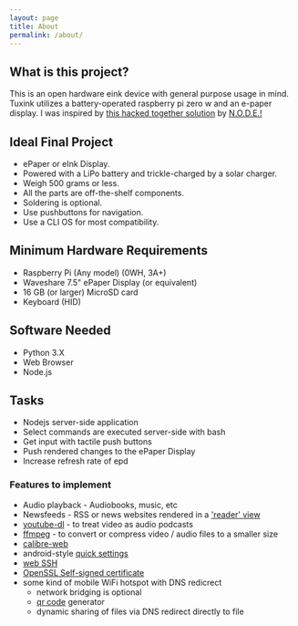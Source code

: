 ```yaml
---
layout: page
title: About
permalink: /about/
---
```


## What is this project?

This is an open hardware eink device with general purpose usage in mind. Tuxink utilizes a battery-operated raspberry pi zero w and an e-paper display. I was inspired by [this hacked together solution](https://archive.org/details/n-o-d-e_archive/node/Projects/doomsday_archive.mkv) by [N.O.D.E.!](https://n-o-d-e.net)

## Ideal Final Project

- ePaper or eInk Display.
- Powered with a LiPo battery and trickle-charged by a solar charger.
- Weigh 500 grams or less.
- All the parts are off-the-shelf components.
- Soldering is optional.
- Use pushbuttons for navigation.
- Use a CLI OS for most compatibility.

## Minimum Hardware Requirements

- Raspberry Pi (Any model) (0WH, 3A+)
- Waveshare 7.5" ePaper Display (or equivalent)
- 16 GB (or larger) MicroSD card
- Keyboard (HID)

## Software Needed

- Python 3.X
- Web Browser
- Node.js

<!-- - Flat File CMS - -->

<!-- ## Roadmap / To do

1. Design nodejs server
2. Bridge nodejs to bash
3. Make WebApp with containerization user interface in mind
4. Push changes onto display
5. Implement `cool features` -->

## Tasks

- Nodejs server-side application
- Select commands are executed server-side with bash
- Get input with tactile push buttons
- Push rendered changes to the ePaper Display
- Increase refresh rate of epd

### Features to implement

- Audio playback - Audiobooks, music, etc
- Newsfeeds - RSS or news websites rendered in a ['reader' view](https://lmgtfy.app/?q=what+is+reader+mode&iie=1)
- [youtube-dl](https://youtube-dl.org/) - to treat video as audio podcasts
- [ffmpeg](https://ffmpeg.org/) - to convert or compress video / audio files to a smaller size
- [calibre-web](https://github.com/janeczku/calibre-web)
- android-style [quick settings](https://lmgtfy.app/?q=android+quick+settings&t=i&iie=1)
- [web SSH](https://en.wikipedia.org/wiki/Web-based_SSH)
- [OpenSSL Self-signed certificate](https://www.openssl.org/)
- some kind of mobile WiFi hotspot with DNS redicrect
  - network bridging is optional
  - [qr code](https://en.wikipedia.org/wiki/QR_code) generator
  - dynamic sharing of files via DNS redirect directly to file
